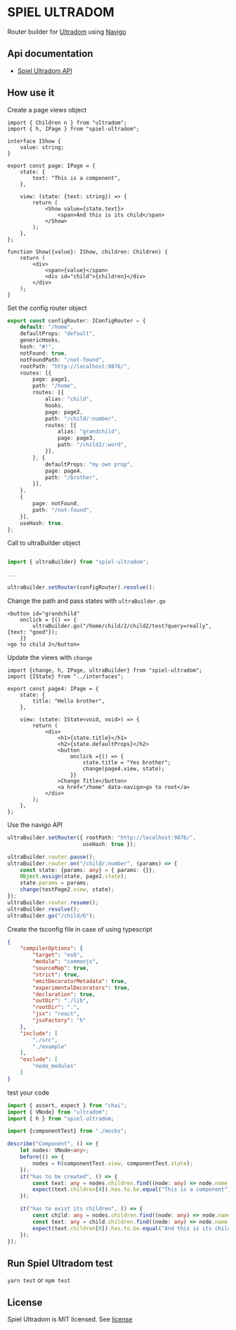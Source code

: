 # SPIEL ULTRADOM

Router builder for [Ultradom](https://github.com/jorgebucaran/ultradom) using [Navigo](https://github.com/krasimir/navigo)

## Api documentation

* [Spiel Ultradom API](https://spieljs.github.io/spiel-ultradom)

## How use it

Create a page views object

```tsx
import { Children n } from "ultradom";
import { h, IPage } from "spiel-ultradom";

interface IShow {
    value: string;
}

export const page: IPage = {
    state: {
        text: "This is a component",
    },

    view: (state: {text: string}) => {
        return (
            <Show value={state.text}>
                <span>And this is its child</span>
            </Show>
        );
    },
};

function Show({value}: IShow, children: Children) {
    return (
        <div>
            <span>{value}</span>
            <div id="child">{children}</div>
        </div>
    );
}
```

Set the config router object

```typescript
export const configRouter: IConfigRouter = {
    default: "/home",
    defaultProps: "default",
    genericHooks,
    hash: "#!",
    notFound: true,
    notFoundPath: "/not-found",
    rootPath: "http://localhost:9876/",
    routes: [{
        page: page1,
        path: "/home",
        routes: [{
            alias: "child",
            hooks,
            page: page2,
            path: "/child/:number",
            routes: [{
                alias: "grandchild",
                page: page3,
                path: "/child2/:word",
            }],
        }, {
            defaultProps: "my own prop",
            page: page4,
            path: "/brother",
        }],
    },
    {
        page: notFound,
        path: "/not-found",
    }],
    useHash: true,
};
```

Call to ultraBuilder object

```typescript

import { ultraBuilder} from "spiel-ultradom";

...

ultraBuilder.setRouter(configRouter).resolve();

```

Change the path and pass states with `ultraBuilder.go`

```tsx
<button id="grandchild"
    onclick = {() => {
        ultraBuilder.go("/home/child/2/child2/test?query=really", {text: "good"});
    }}
>go to child 2</button>
```

Update the views with `change`

```tsx
import {change, h, IPage, ultraBuilder} from "spiel-ultradom";
import {IState} from "../interfaces";

export const page4: IPage = {
    state: {
        title: "Hello brother",
    },

    view: (state: IState<void, void>) => {
        return (
            <div>
                <h1>{state.title}</h1>
                <h2>{state.defaultProps}</h2>
                <button
                    onclick ={() => {
                        state.title = "Yes brother";
                        change(page4.view, state);
                    }}
                >Change Title</button>
                <a href="/home" data-navigo>go to root</a>
            </div>
        );
    },
};
```

Use the navigo API

```typescript
ultraBuilder.setRouter({ rootPath: "http://localhost:9876/",
                        useHash: true });

ultraBuilder.router.pause();
ultraBuilder.router.on("/child/:number", (params) => {
    const state: {params: any} = { params: {}};
    Object.assign(state, page2.state);
    state.params = params;
    change(testPage2.view, state);
});
ultraBuilder.router.resume();
ultraBuilder.resolve();
ultraBuilder.go("/child/6");
```

Create the tsconfig file in case of using typescript

```json
{
    "compilerOptions": {
        "target": "es6",
        "module": "commonjs",
        "sourceMap": true,
        "strict": true,
        "emitDecoratorMetadata": true,
        "experimentalDecorators": true,
        "declaration": true,
        "outDir": "./lib",
        "rootDir": ".",
        "jsx": "react",
        "jsxFactory": "h"
    },
    "include": [
        "./src",
        "./example"
    ],
    "exclude": [
        "node_modules"
    ]
}
```

test your code

```typescript
import { assert, expect } from "chai";
import { VNode} from "ultradom";
import { h } from "spiel-ultradom;

import {componentTest} from "./mocks";

describe("Component", () => {
    let nodes: VNode<any>;
    before(() => {
        nodes = h(componentTest.view, componentTest.state);
    });
    it("has to be created", () => {
        const text: any = nodes.children.find((node: any) => node.name === "span");
        expect(text.children[0]).has.to.be.equal("This is a component");
    });

    it("has to exist its children", () => {
        const child: any = nodes.children.find((node: any) => node.name === "div");
        const text: any = child.children.find((node: any) => node.name === "span");
        expect(text.children[0]).has.to.be.equal("And this is its child");
    });
});
```

## Run Spiel Ultradom test

`yarn test` or `npm test`

## License

Spiel Ultradom is MIT licensed. See [license](README.md)